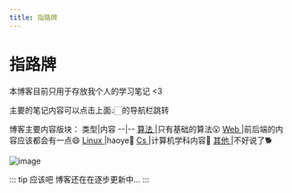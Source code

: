 ```yaml
---
title: 指路牌
---
```


# 指路牌
本博客目前只用于存放我个人的学习笔记 <3

主要的笔记内容可以点击上面👆🏻的导航栏跳转

博客主要内容版块：
类型|内容
--|--
[ 算法 ](/algorithm/)|只有基础的算法😮
[ Web ](/web/)|前后端的内容应该都会有一点😄
[ Linux ](/linux/)|haoye:tada:
[ Cs ](/cs/)|计算机学科内容🤔
[ 其他 ](/others/)|不好说了🐕


![image](/img/emoji_happy.gif)



::: tip 应该吧
博客还在在逐步更新中...
:::



